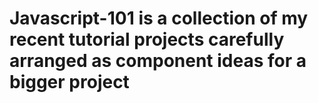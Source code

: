 # Javascript-101 is a collection of my recent tutorial projects carefully arranged as component ideas for a bigger project
